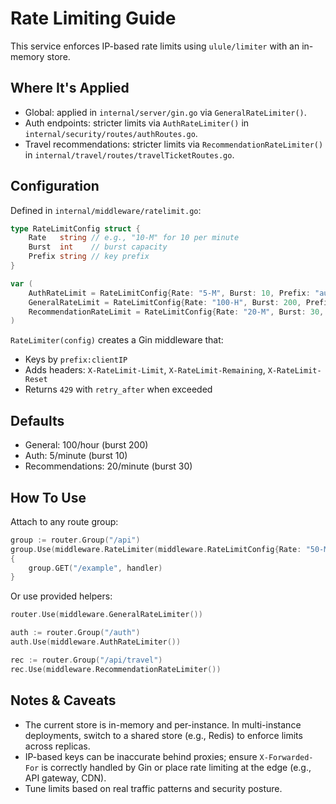# Rate Limiting Guide

This service enforces IP-based rate limits using `ulule/limiter` with an in-memory store.

## Where It's Applied

- Global: applied in `internal/server/gin.go` via `GeneralRateLimiter()`.
- Auth endpoints: stricter limits via `AuthRateLimiter()` in `internal/security/routes/authRoutes.go`.
- Travel recommendations: stricter limits via `RecommendationRateLimiter()` in `internal/travel/routes/travelTicketRoutes.go`.

## Configuration

Defined in `internal/middleware/ratelimit.go`:

```go
type RateLimitConfig struct {
    Rate   string // e.g., "10-M" for 10 per minute
    Burst  int    // burst capacity
    Prefix string // key prefix
}

var (
    AuthRateLimit = RateLimitConfig{Rate: "5-M", Burst: 10, Prefix: "auth"}
    GeneralRateLimit = RateLimitConfig{Rate: "100-H", Burst: 200, Prefix: "general"}
    RecommendationRateLimit = RateLimitConfig{Rate: "20-M", Burst: 30, Prefix: "recommend"}
)
```

`RateLimiter(config)` creates a Gin middleware that:
- Keys by `prefix:clientIP`
- Adds headers: `X-RateLimit-Limit`, `X-RateLimit-Remaining`, `X-RateLimit-Reset`
- Returns `429` with `retry_after` when exceeded

## Defaults

- General: 100/hour (burst 200)
- Auth: 5/minute (burst 10)
- Recommendations: 20/minute (burst 30)

## How To Use

Attach to any route group:
```go
group := router.Group("/api")
group.Use(middleware.RateLimiter(middleware.RateLimitConfig{Rate: "50-M", Burst: 100, Prefix: "custom"}))
{
    group.GET("/example", handler)
}
```

Or use provided helpers:
```go
router.Use(middleware.GeneralRateLimiter())

auth := router.Group("/auth")
auth.Use(middleware.AuthRateLimiter())

rec := router.Group("/api/travel")
rec.Use(middleware.RecommendationRateLimiter())
```

## Notes & Caveats

- The current store is in-memory and per-instance. In multi-instance deployments, switch to a shared store (e.g., Redis) to enforce limits across replicas.
- IP-based keys can be inaccurate behind proxies; ensure `X-Forwarded-For` is correctly handled by Gin or place rate limiting at the edge (e.g., API gateway, CDN).
- Tune limits based on real traffic patterns and security posture.


